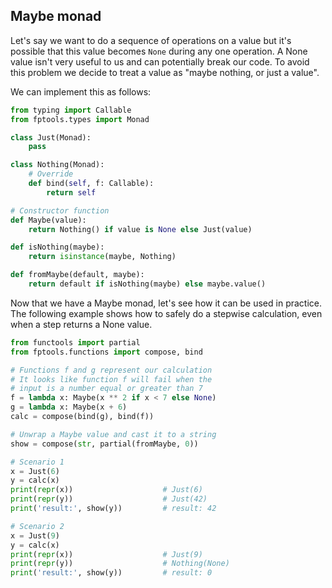 ## Maybe monad

Let's say we want to do a sequence of operations on a value but it's possible that this value becomes `None` during any one operation. A None value isn't very useful to us and can potentially break our code. To avoid this problem we decide to treat a value as "maybe nothing, or just a value".

We can implement this as follows:

```python
from typing import Callable
from fptools.types import Monad

class Just(Monad):
    pass

class Nothing(Monad):
    # Override
    def bind(self, f: Callable):
        return self

# Constructor function
def Maybe(value):
    return Nothing() if value is None else Just(value)

def isNothing(maybe):
    return isinstance(maybe, Nothing)

def fromMaybe(default, maybe):
    return default if isNothing(maybe) else maybe.value()
```

Now that we have a Maybe monad, let's see how it can be used in practice. The following example shows how to safely do a stepwise calculation, even when a step returns a None value.

```python
from functools import partial
from fptools.functions import compose, bind

# Functions f and g represent our calculation
# It looks like function f will fail when the
# input is a number equal or greater than 7
f = lambda x: Maybe(x ** 2 if x < 7 else None)
g = lambda x: Maybe(x + 6)
calc = compose(bind(g), bind(f))

# Unwrap a Maybe value and cast it to a string
show = compose(str, partial(fromMaybe, 0))

# Scenario 1
x = Just(6)
y = calc(x)
print(repr(x))                    # Just(6)
print(repr(y))                    # Just(42)
print('result:', show(y))         # result: 42

# Scenario 2
x = Just(9)
y = calc(x)
print(repr(x))                    # Just(9)
print(repr(y))                    # Nothing(None)
print('result:', show(y))         # result: 0
```

